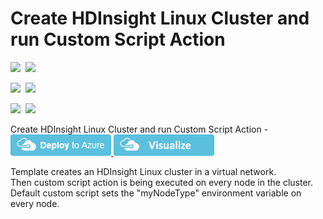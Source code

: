 # Create HDInsight Linux Cluster and run Custom Script Action

<IMG SRC="https://azurequickstartsservice.blob.core.windows.net/badges/hdinsight-linux-run-script-action/PublicLastTestDate.svg" />&nbsp;
<IMG SRC="https://azurequickstartsservice.blob.core.windows.net/badges/hdinsight-linux-run-script-action/PublicDeployment.svg" />&nbsp;

<IMG SRC="https://azurequickstartsservice.blob.core.windows.net/badges/hdinsight-linux-run-script-action/FairfaxLastTestDate.svg" />&nbsp;
<IMG SRC="https://azurequickstartsservice.blob.core.windows.net/badges/hdinsight-linux-run-script-action/FairfaxDeployment.svg" />&nbsp;

<IMG SRC="https://azurequickstartsservice.blob.core.windows.net/badges/hdinsight-linux-run-script-action/BestPracticeResult.svg" />&nbsp;
<IMG SRC="https://azurequickstartsservice.blob.core.windows.net/badges/hdinsight-linux-run-script-action/CredScanResult.svg" />&nbsp;

Create HDInsight Linux Cluster and run Custom Script Action -<br>
<a href="https://portal.azure.com/#create/Microsoft.Template/uri/https%3A%2F%2Fraw.githubusercontent.com%2Fazure%2Fazure-quickstart-templates%2Fmaster%2Fhdinsight-linux-run-script-action%2Fazuredeploy.json" target="_blank">
    <img src="https://raw.githubusercontent.com/Azure/azure-quickstart-templates/master/1-CONTRIBUTION-GUIDE/images/deploytoazure.png"/>
</a>
<a href="http://armviz.io/#/?load=https%3A%2F%2Fraw.githubusercontent.com%2FAzure%2Fazure-quickstart-templates%2Fmaster%2Fhdinsight-linux-run-script-action%2Fazuredeploy.json" target="_blank">
    <img src="https://raw.githubusercontent.com/Azure/azure-quickstart-templates/master/1-CONTRIBUTION-GUIDE/images/visualizebutton.png"/>
</a>

Template creates an HDInsight Linux cluster in a virtual network.<br />
Then custom script action is being executed on every node in the cluster.<br />
Default custom script sets the "myNodeType" environment variable on every node.<br />

